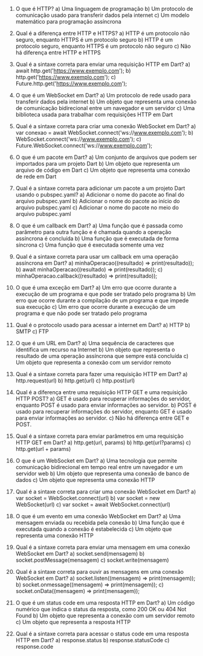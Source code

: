 01) O que é HTTP?
a) Uma linguagem de programação
b) Um protocolo de comunicação usado para transferir dados pela internet
c) Um modelo matemático para programação assíncrona

02) Qual é a diferença entre HTTP e HTTPS?
a) HTTP é um protocolo não seguro, enquanto HTTPS é um protocolo seguro
b) HTTP é um protocolo seguro, enquanto HTTPS é um protocolo não seguro
c) Não há diferença entre HTTP e HTTPS

03) Qual é a sintaxe correta para enviar uma requisição HTTP em Dart?
a) await http.get('https://www.exemplo.com');
b) http.get('https://www.exemplo.com');
c) Future.http.get('https://www.exemplo.com');

04) O que é um WebSocket em Dart?
a) Um protocolo de rede usado para transferir dados pela internet
b) Um objeto que representa uma conexão de comunicação bidirecional entre um navegador e um servidor
c) Uma biblioteca usada para trabalhar com requisições HTTP em Dart


05) Qual é a sintaxe correta para criar uma conexão WebSocket em Dart?
a) var conexao = await WebSocket.connect('ws://www.exemplo.com');
b) WebSocket.connect('ws://www.exemplo.com');
c) Future.WebSocket.connect('ws://www.exemplo.com');

06) O que é um pacote em Dart?
a) Um conjunto de arquivos que podem ser importados para um projeto Dart
b) Um objeto que representa um arquivo de código em Dart
c) Um objeto que representa uma conexão de rede em Dart

07) Qual é a sintaxe correta para adicionar um pacote a um projeto Dart usando o pubspec.yaml?
a) Adicionar o nome do pacote ao final do arquivo pubspec.yaml
b) Adicionar o nome do pacote ao início do arquivo pubspec.yaml
c) Adicionar o nome do pacote no meio do arquivo pubspec.yaml

08) O que é um callback em Dart?
a) Uma função que é passada como parâmetro para outra função e é chamada quando a operação assíncrona é concluída
b) Uma função que é executada de forma síncrona
c) Uma função que é executada somente uma vez

09) Qual é a sintaxe correta para usar um callback em uma operação assíncrona em Dart?
a) minhaOperacao((resultado) => print(resultado));
b) await minhaOperacao((resultado) => print(resultado));
c) minhaOperacao.callback((resultado) => print(resultado));

10) O que é uma exceção em Dart?
a) Um erro que ocorre durante a execução de um programa e que pode ser tratado pelo programa
b) Um erro que ocorre durante a compilação de um programa e que impede sua execução
c) Um erro que ocorre durante a execução de um programa e que não pode ser tratado pelo programa

11) Qual é o protocolo usado para acessar a internet em Dart?
a) HTTP
b) SMTP
c) FTP

12) O que é um URL em Dart?
a) Uma sequência de caracteres que identifica um recurso na Internet
b) Um objeto que representa o resultado de uma operação assíncrona que sempre está concluída
c) Um objeto que representa a conexão com um servidor remoto

13) Qual é a sintaxe correta para fazer uma requisição HTTP em Dart?
a) http.request(url)
b) http.get(url)
c) http.post(url)

14) Qual é a diferença entre uma requisição HTTP GET e uma requisição HTTP POST?
a) GET é usado para recuperar informações do servidor, enquanto POST é usado para enviar informações ao servidor.
b) POST é usado para recuperar informações do servidor, enquanto GET é usado para enviar informações ao servidor.
c) Não há diferença entre GET e POST.

15) Qual é a sintaxe correta para enviar parâmetros em uma requisição HTTP GET em Dart?
a) http.get(url, params)
b) http.get(url?params)
c) http.get(url + params)

16) O que é um WebSocket em Dart?
a) Uma tecnologia que permite comunicação bidirecional em tempo real entre um navegador e um servidor web
b) Um objeto que representa uma conexão de banco de dados
c) Um objeto que representa uma conexão HTTP

17) Qual é a sintaxe correta para criar uma conexão WebSocket em Dart?
a) var socket = WebSocket.connect(url)
b) var socket = new WebSocket(url)
c) var socket = await WebSocket.connect(url)

18) O que é um evento em uma conexão WebSocket em Dart?
a) Uma mensagem enviada ou recebida pela conexão
b) Uma função que é executada quando a conexão é estabelecida
c) Um objeto que representa uma conexão HTTP

19) Qual é a sintaxe correta para enviar uma mensagem em uma conexão WebSocket em Dart?
a) socket.send(mensagem)
b) socket.postMessage(mensagem)
c) socket.write(mensagem)

20) Qual é a sintaxe correta para ouvir as mensagens em uma conexão WebSocket em Dart?
a) socket.listen((mensagem) => print(mensagem));
b) socket.onmessage((mensagem) => print(mensagem));
c) socket.onData((mensagem) => print(mensagem));

21) O que é um status code em uma resposta HTTP em Dart?
a) Um código numérico que indica o status da resposta, como 200 OK ou 404 Not Found
b) Um objeto que representa a conexão com um servidor remoto
c) Um objeto que representa a resposta HTTP

22) Qual é a sintaxe correta para acessar o status code em uma resposta HTTP em Dart?
a) response.status
b) response.statusCode
c) response.code
